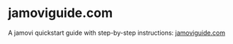 # jamoviguide.com

A jamovi quickstart guide with step-by-step instructions: [jamoviguide.com](https://www.jamoviguide.com)

